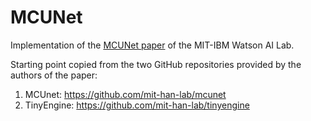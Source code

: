 # MCUNet

Implementation of the [MCUNet paper](https://arxiv.org/abs/2007.10319) of the
MIT-IBM Watson AI Lab.

Starting point copied from the two GitHub repositories provided by the authors of
the paper:

1. MCUnet: https://github.com/mit-han-lab/mcunet
2. TinyEngine: https://github.com/mit-han-lab/tinyengine
